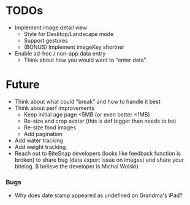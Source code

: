 # TODOs
* Implement image detail view
    * Style for Desktop/Landscape mode
    * Support gestures
    * (BONUS) Implement imageKey shortner
* Enable ad-hoc / non-app data entry
    * Think about how you would want to "enter data"

# Future
* Think about what could "break" and how to handle it best
* Think about perf improvements
    * Keep initial age page <5MB (or even better <1MB)
    * Re-size and crop avatar (this is def bigger than needs to be)
    * Re-size food images
    * Add pagination
* Add water tracking
* Add weight tracking
* Reach out to BiteSnap developers (looks like feedback function is broken) to share bug (data export issue on images) and share your bitelog. (I believe the developer is Michal Wolski)

### Bugs
* Why does date stamp appeared as undefined on Grandma's iPad?